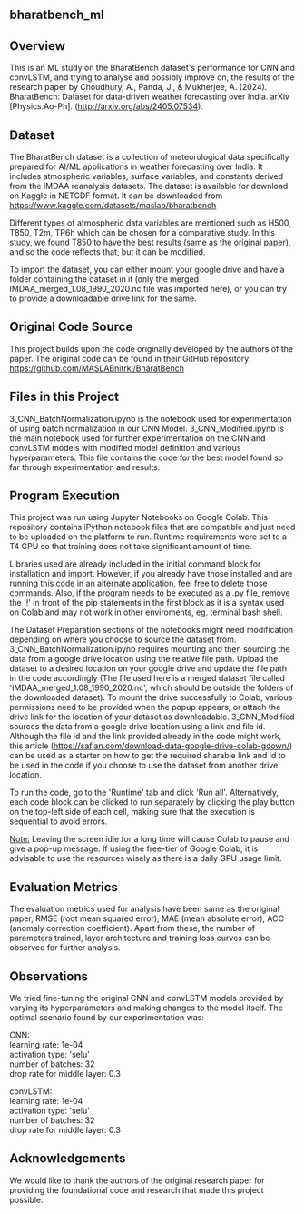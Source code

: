 ## bharatbench_ml

## Overview
 
This is an ML study on the BharatBench dataset's performance for CNN and convLSTM, and trying to analyse and possibly improve on, the results of the research paper by Choudhury, A., Panda, J., &amp; Mukherjee, A. (2024). BharatBench: Dataset for data-driven weather forecasting over India. arXiv [Physics.Ao-Ph]. (http://arxiv.org/abs/2405.07534). 

## Dataset
The BharatBench dataset is a collection of meteorological data specifically prepared for AI/ML applications in weather forecasting over India. It includes atmospheric variables, surface variables, and constants derived from the IMDAA reanalysis datasets. The dataset is available for download on Kaggle in NETCDF format. It can be downloaded from https://www.kaggle.com/datasets/maslab/bharatbench

Different types of atmospheric data variables are mentioned such as H500, T850, T2m, TP6h which can be chosen for a comparative study. In this study, we found T850 to have the best results (same as the original paper), and so the code reflects that, but it can be modified.

To import the dataset, you can either mount your google drive and have a folder containing the dataset in it (only the merged IMDAA_merged_1.08_1990_2020.nc file was imported here), or you can try to provide a downloadable drive link for the same. 

## Original Code Source
This project builds upon the code originally developed by the authors of the paper. The original code can be found in their GitHub repository:
https://github.com/MASLABnitrkl/BharatBench

## Files in this Project
3_CNN_BatchNormalization.ipynb is the notebook used for experimentation of using batch normalization in our CNN Model.
3_CNN_Modified.ipynb is the main notebook used for further experimentation on the CNN and convLSTM models with modified model definition and various hyperparameters. This file contains the code for the best model found so far through experimentation and results.

## Program Execution

This project was run using Jupyter Notebooks on Google Colab. This repository contains iPython notebook files that are compatible and just need to be uploaded on the platform to run. Runtime requirements were set to a T4 GPU so that training does not take significant amount of time.

Libraries used are already included in the initial command block for installation and import. However, if you already have those installed and are running this code in an alternate application, feel free to delete those commands. Also, if the program needs to be executed as a .py file, remove the '!' in front of the pip statements in the first block as it is a syntax used on Colab and may not work in other enviroments, eg. terminal bash shell.

The Dataset Preparation sections of the notebooks might need modification depending on where you choose to source the dataset from.
3_CNN_BatchNormalization.ipynb requires mounting and then sourcing the data from a google drive location using the relative file path. Upload the dataset to a desired location on your google drive and update the file path in the code accordingly (The file used here is a merged dataset file called 'IMDAA_merged_1.08_1990_2020.nc', which should be outside the folders of the downloaded dataset). To mount the drive successfully to Colab, various permissions need to be provided when the popup appears, or attach the drive link for the location of your dataset as downloadable. 3_CNN_Modified sources the data from a google drive location using a link and file id. Although the file id and the link provided already in the code might work, this article (https://safjan.com/download-data-google-drive-colab-gdown/) can be used as a starter on how to get the required sharable link and id to be used in the code if you choose to use the dataset from another drive location.

To run the code, go to the 'Runtime' tab and click 'Run all'. Alternatively, each code block can be clicked to run separately by clicking the play button on the top-left side of each cell, making sure that the execution is sequential to avoid errors.

<u>Note:</u> Leaving the screen idle for a long time will cause Colab to pause and give a pop-up message. If using the free-tier of Google Colab, it is advisable to use the resources wisely as there is a daily GPU usage limit.

## Evaluation Metrics

The evaluation metrics used for analysis have been same as the original paper, RMSE (root mean squared error), MAE (mean absolute error), ACC (anomaly correction coefficient). Apart from these, the number of parameters trained, layer architecture and training loss curves can be observed for further analysis.

## Observations

We tried fine-tuning the original CNN and convLSTM models provided by varying its hyperparameters and making changes to the model itself. The optimal scenario found by our experimentation was:

CNN:
<br/>learning rate: 1e-04
<br/>activation type: 'selu'
<br/>number of batches: 32
<br/>drop rate for middle layer: 0.3

convLSTM:
<br/>learning rate: 1e-04
<br/>activation type: 'selu'
<br/>number of batches: 32
<br/>drop rate for middle layer: 0.3

## Acknowledgements
We would like to thank the authors of the original research paper for providing the foundational code and research that made this project possible.
